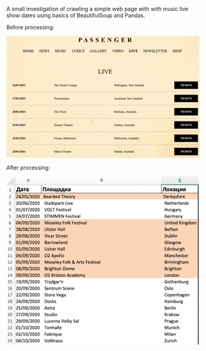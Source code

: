 A small investigation of crawling a simple web page with with music live show dates using basics of BeautifulSoup and Pandas.

Before processing:
<p align="center">
  <img src="https://github.com/LostWitness/DSPractice/blob/master/Crawler(BeautifulSoup)/002_pas.png?raw=true">
</p>

After processing:
<p align="center">
  <img src=https://github.com/LostWitness/DSPractice/blob/master/Crawler(BeautifulSoup)/001_pas.png?raw=true>
</p>
